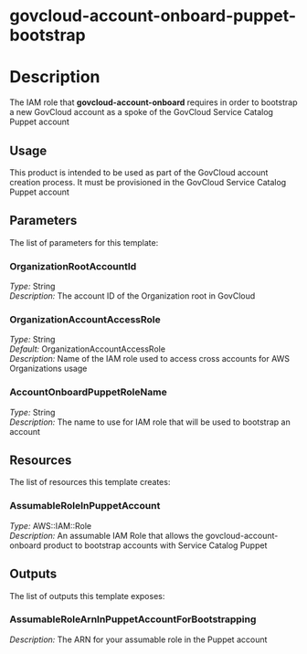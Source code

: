# govcloud-account-onboard-puppet-bootstrap
# Description
The IAM role that **govcloud-account-onboard** requires in order to bootstrap a new GovCloud account as a spoke of the GovCloud Service Catalog Puppet account
 
## Usage
This product is intended to be used as part of the GovCloud account creation process. It must be provisioned in the GovCloud Service Catalog Puppet account

## Parameters
The list of parameters for this template:

### OrganizationRootAccountId 
*Type:* String  
*Description:* The account ID of the Organization root in GovCloud
### OrganizationAccountAccessRole 
*Type:* String  
*Default:* OrganizationAccountAccessRole  
*Description:* Name of the IAM role used to access cross accounts for AWS Organizations usage 
### AccountOnboardPuppetRoleName 
*Type:* String  
*Description:* The name to use for IAM role that will be used to bootstrap an account 

## Resources
The list of resources this template creates:

### AssumableRoleInPuppetAccount 
*Type:* AWS::IAM::Role  
*Description:* An assumable IAM Role that allows the govcloud-account-onboard product to bootstrap accounts with Service Catalog Puppet
 

## Outputs
The list of outputs this template exposes:

### AssumableRoleArnInPuppetAccountForBootstrapping 
*Description:* The ARN for your assumable role in the Puppet account
